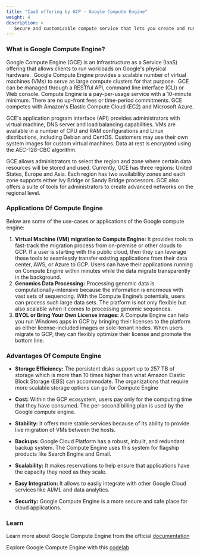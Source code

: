```yaml
---
title: "IaaS offering by GCP - Google Compute Engine"
weight: 4
description: >
   Secure and customizable compute service that lets you create and run virtual machines on Google’s infrastructure.
---
```



### What is Google Compute Engine?

Google Compute Engine (GCE) is an Infrastructure as a Service (IaaS) offering that allows clients to run workloads on Google's physical hardware. 
Google Compute Engine provides a scalable number of virtual machines (VMs) to serve as large compute clusters for that purpose.  GCE can be managed through a RESTful API, command line interface (CLI) or Web console. Compute Engine is a pay-per-usage service with a 10-minute minimum. There are no up-front fees or time-period commitments. GCE competes with Amazon's Elastic Compute Cloud (EC2) and Microsoft Azure.

GCE's application program interface (API) provides administrators with virtual machine, DNS server and load balancing capabilities. VMs are available in a number of CPU and RAM configurations and Linux distributions, including Debian and CentOS. Customers may use their own system images for custom virtual machines. Data at rest is encrypted using the AEC-128-CBC algorithm.

GCE allows administrators to select the region and zone where certain data resources will be stored and used. Currently, GCE has three regions: United States, Europe and Asia. Each region has two availability zones and each zone supports either Ivy Bridge or Sandy Bridge processors. GCE also offers a suite of tools for administrators to create advanced networks on the regional level. 
 
 

### Applications Of Compute Engine

Below are some of the use-cases or applications of the Google compute engine:
1. **Virtual Machine (VM) migration to Compute Engine:** It provides tools to fast-track the migration process from on-premise or other clouds to GCP. If a user is starting with the public cloud, then they can leverage these tools to seamlessly transfer existing applications from their data center, AWS, or Azure to GCP. Users can have their applications running on Compute Engine within minutes while the data migrate transparently in the background.
2.  **Genomics Data Processing:** Processing genomic data is computationally-intensive because the information is enormous with vast sets of sequencing. With the Compute Engine’s potentials, users can process such large data sets. The platform is not only flexible but also scalable when it comes to processing genomic sequences.
3. **BYOL or Bring Your Own License images:** A Compute Engine can help you run Windows apps in GCP by bringing their licenses to the platform as either license-included images or sole-tenant nodes. When users migrate to GCP, they can flexibly optimize their license and promote the bottom line.

### Advantages Of Compute Engine

- **Storage Efficiency:** The persistent disks support up to 257 TB of storage which is more than 10 times higher than what Amazon Elastic Block Storage (EBS) can accommodate. The organizations that require more scalable storage options can go for Compute Engine
- **Cost:** Within the GCP ecosystem, users pay only for the computing time that they have consumed. The per-second billing plan is used by the Google compute engine.
- **Stability:** It offers more stable services because of its ability to provide live migration of VMs between the hosts.
- **Backups:** Google Cloud Platform has a robust, inbuilt, and redundant backup system. The Compute Engine uses this system for flagship products like Search Engine and Gmail.
- **Scalability:** It makes reservations to help ensure that applications have the capacity they need as they scale.

- **Easy Integration:** It allows to easily integrate with other Google Cloud services like AI/ML and data analytics.
- **Security:** Google Compute Engine is a more secure and safe place for cloud applications.

### Learn

Learn more about Google Compute Engine from the official [documentation](https://cloud.google.com/compute/docs)

Explore Google Compute Engine with this [codelab](https://codelabs.developers.google.com/codelabs/cloud-compute-engine#0)


